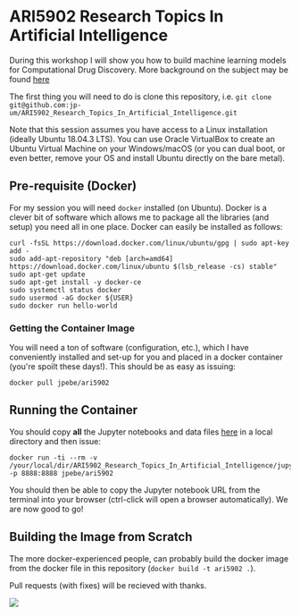 # ARI5902 Research Topics In Artificial Intelligence

During this workshop I will show you how to build machine learning models for Computational Drug Discovery.  More background on the subject may be found [here](https://bitsilla.com/blog/2017/06/computer-aided-drug-design-cadd-reading-lists/)

The first thing you will need to do is clone this repository, i.e. ```git clone git@github.com:jp-um/ARI5902_Research_Topics_In_Artificial_Intelligence.git```

Note that this session assumes you have access to a Linux installation (ideally Ubuntu 18.04.3 LTS).  You can use Oracle VirtualBox to create an Ubuntu Virtual Machine on your Windows/macOS (or you can dual boot, or even better, remove your OS and install Ubuntu directly on the bare metal).

## Pre-requisite (Docker)

For my session you will need ```docker``` installed (on Ubuntu).  Docker is a clever bit of software which allows me to package all the libraries (and setup) you need all in one place.  Docker can easily be installed as follows:

```
curl -fsSL https://download.docker.com/linux/ubuntu/gpg | sudo apt-key add -
sudo add-apt-repository "deb [arch=amd64] https://download.docker.com/linux/ubuntu $(lsb_release -cs) stable"
sudo apt-get update
sudo apt-get install -y docker-ce
sudo systemctl status docker
sudo usermod -aG docker ${USER}
sudo docker run hello-world
```

### Getting the Container Image

You will need a ton of software (configuration, etc.), which I have conveniently installed and set-up for you and placed in a docker container (you're spoilt these days!).  This should be as easy as issuing:

```
docker pull jpebe/ari5902
```

## Running the Container

You should copy **all** the Jupyter notebooks and data files [here](https://github.com/jp-uom/ARI5902_Research_Topics_In_Artificial_Intelligence/tree/master/jupyter) in a local directory and then issue:

```
docker run -ti --rm -v /your/local/dir/ARI5902_Research_Topics_In_Artificial_Intelligence/jupyter:/notebooks -p 8888:8888 jpebe/ari5902
```

You should then be able to copy the Jupyter notebook URL from the terminal into your browser (ctrl-click will open a browser automatically).  We are now good to go!

## Building the Image from Scratch

The more docker-experienced people, can probably build the docker image from the docker file in this repository (```docker build -t ari5902 .```).

Pull requests (with fixes) will be recieved with thanks.

![](https://github.com/drmenguin/learnd/blob/master/jp.gif)
